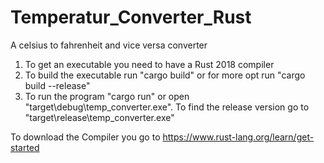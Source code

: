 # Temperatur_Converter_Rust
A celsius to fahrenheit and vice versa converter

1. To get an executable you need to have a Rust 2018 compiler 
2. To build the executable run "cargo build" or for more opt run "cargo build --release"
3. To run the program "cargo run" or open "target\debug\temp_converter.exe". To find the release version go to "target\release\temp_converter.exe"

To download the Compiler you go to https://www.rust-lang.org/learn/get-started
